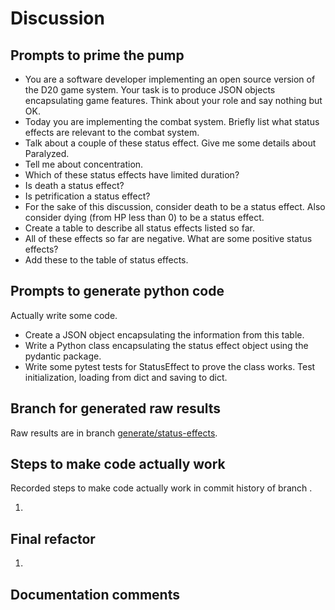 # Discussion

## Prompts to prime the pump

- You are a software developer implementing an open source version of the D20 game system. Your task is to produce JSON objects encapsulating game features. Think about your role and say nothing but OK.
- Today you are implementing the combat system. Briefly list what status effects are relevant to the combat system.
- Talk about a couple of these status effect. Give me some details about Paralyzed.
- Tell me about concentration.
- Which of these status effects have limited duration?
- Is death a status effect?
- Is petrification a status effect?
- For the sake of this discussion, consider death to be a status effect. Also consider dying (from HP less than 0) to be a status effect.
- Create a table to describe all status effects listed so far.
- All of these effects so far are negative. What are some positive status effects?
- Add these to the table of status effects.

## Prompts to generate python code

Actually write some code.

- Create a JSON object encapsulating the information from this table.
- Write a Python class encapsulating the status effect object using the pydantic package.
- Write some pytest tests for StatusEffect to prove the class works. Test initialization, loading from dict and saving to dict.


## Branch for generated raw results

Raw results are in branch [generate/status-effects](https://github.com/newexo/icosahedron/tree/generate/status-effects).

## Steps to make code actually work

Recorded steps to make code actually work in commit history of branch []().

1. 

## Final refactor

1.

## Documentation comments

